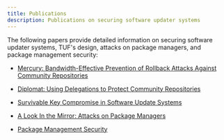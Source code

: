 ```yaml
---
title: Publications
description: Publications on securing software updater systems
---
```


The following papers provide detailed information on securing software updater
systems, TUF's design, attacks on package managers, and package management
security:

- [Mercury: Bandwidth-Effective Prevention of Rollback Attacks Against Community Repositories](https://theupdateframework.io/papers/prevention-rollback-attacks-atc2017.pdf?raw=true)

- [Diplomat: Using Delegations to Protect Community Repositories](https://theupdateframework.io/papers/protect-community-repositories-nsdi2016.pdf?raw=true)

- [Survivable Key Compromise in Software Update Systems](https://theupdateframework.io/papers/survivable-key-compromise-ccs2010.pdf?raw=true)

- [A Look In the Mirror: Attacks on Package Managers](https://theupdateframework.io/papers/attacks-on-package-managers-ccs2008.pdf?raw=true)

- [Package Management Security](https://theupdateframework.io/papers/package-management-security-tr08-02.pdf?raw=true)
